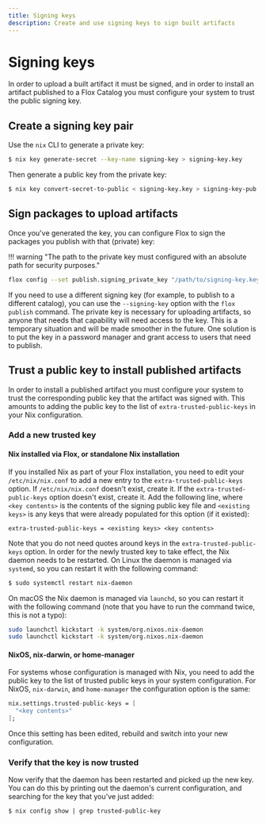 ```yaml
---
title: Signing keys
description: Create and use signing keys to sign built artifacts
---
```


# Signing keys

In order to upload a built artifact it must be signed, and in order to install an artifact published to a Flox Catalog you must configure your system to trust the public signing key.

## Create a signing key pair

Use the `nix` CLI to generate a private key:

```sh
$ nix key generate-secret --key-name signing-key > signing-key.key
```

Then generate a public key from the private key:

```sh
$ nix key convert-secret-to-public < signing-key.key > signing-key-pub.key
```

## Sign packages to upload artifacts

Once you've generated the key, you can configure Flox to sign the packages
you publish with that (private) key:

!!! warning "The path to the private key must configured with an absolute path for security purposes."

```sh
flox config --set publish.signing_private_key "/path/to/signing-key.key"
```

If you need to use a different signing key (for example, to publish to a different catalog), you can use the `--signing-key` option with the `flox publish` command.
The private key is necessary for uploading artifacts, so anyone that needs that capability will need access to the key.
This is a temporary situation and will be made smoother in the future.
One solution is to put the key in a password manager and grant access to users that need to publish.

## Trust a public key to install published artifacts

In order to install a published artifact you must configure your system to trust the corresponding public key that the artifact was signed with.
This amounts to adding the public key to the list of `extra-trusted-public-keys` in your Nix configuration.

### Add a new trusted key

#### Nix installed via Flox, or standalone Nix installation

If you installed Nix as part of your Flox installation, you need to edit your `/etc/nix/nix.conf` to add a new entry to the `extra-trusted-public-keys` option.
If `/etc/nix/nix.conf` doesn't exist, create it.
If the `extra-trusted-public-keys` option doesn't exist, create it.
Add the following line, where `<key contents>` is the contents of the signing public key file and `<existing keys>` is any keys that were already populated for this option (if it existed):

```text
extra-trusted-public-keys = <existing keys> <key contents>
```

Note that you do not need quotes around keys in the `extra-trusted-public-keys` option.
In order for the newly trusted key to take effect, the Nix daemon needs to be restarted.
On Linux the daemon is managed via `systemd`, so you can restart it with the following command:

```bash
$ sudo systemctl restart nix-daemon
```

On macOS the Nix daemon is managed via `launchd`, so you can restart it with the following command (note that you have to run the command twice, this is not a typo):

```bash
sudo launchctl kickstart -k system/org.nixos.nix-daemon
sudo launchctl kickstart -k system/org.nixos.nix-daemon
```

#### NixOS, nix-darwin, or home-manager

For systems whose configuration is managed with Nix, you need to add the public key to the list of trusted public keys in your system configuration.
For NixOS, `nix-darwin`, and `home-manager` the configuration option is the same:

```nix
nix.settings.trusted-public-keys = [
  "<key contents>"
];
```

Once this setting has been edited, rebuild and switch into your new configuration.

### Verify that the key is now trusted

Now verify that the daemon has been restarted and picked up the new key.
You can do this by printing out the daemon's current configuration, and searching for the key that you've just added:

```text
$ nix config show | grep trusted-public-key
```
